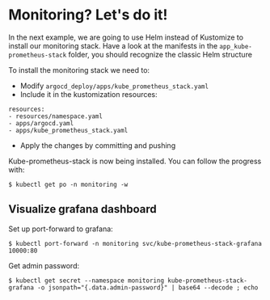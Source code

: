 # Monitoring? Let's do it!

In the next example, we are going to use Helm instead of Kustomize to install our monitoring stack.
Have a look at the manifests in the `app_kube-prometheus-stack` folder, you should recognize the classic Helm structure

To install the monitoring stack we need to:

* Modify `argocd_deploy/apps/kube_prometheus_stack.yaml`
* Include it in the kustomization resources:

```
resources:
- resources/namespace.yaml
- apps/argocd.yaml
- apps/kube_prometheus_stack.yaml
```
* Apply the changes by committing and pushing

Kube-prometheus-stack is now being installed. You can follow the progress with:

```
$ kubectl get po -n monitoring -w
```

## Visualize grafana dashboard

Set up port-forward to grafana:

```
$ kubectl port-forward -n monitoring svc/kube-prometheus-stack-grafana 10000:80
```

Get admin password:

```
$ kubectl get secret --namespace monitoring kube-prometheus-stack-grafana -o jsonpath="{.data.admin-password}" | base64 --decode ; echo
```

